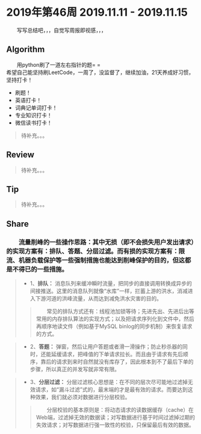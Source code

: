 # 2019年第46周 2019.11.11 - 2019.11.15

&emsp;&emsp;写写总结吧，，，自觉写周报即视感，，，

## Algorithm

&emsp;&emsp;用python刷了一道左右指针的题= =  
希望自己能坚持刷LeetCode，一周了，没监督了，继续加油，21天养成好习惯，坚持打卡！  
- 刷题！
- 英语打卡！
- 词典记单词打卡！
- 专业知识打卡！
- 微信读书打卡！

> 待补充。。。


## Review

> 待补充。。。

## Tip

> 待补充。。。

## Share
### &emsp;&emsp;流量削峰的一些操作思路：其中无损（即不会损失用户发出请求）的实现方案有：排队、答题、分层过滤。而有损的实现方案有：限流、机器负载保护等一些强制措施也能达到削峰保护的目的，但这都是不得已的一些措施。
> - 1、**排队：** 消息队列来缓冲瞬时流量，把同步的直接调用转换成异步的间接推送。这里的消息队列就像“水库”一样，拦蓄上游的洪水，消减进入下游河道的洪峰流量，从而达到减免洪水灾害的目的。
>> &emsp;&emsp;常见的排队方式还有：线程池加锁等待；先进先出、先进后出等常用的内存排队算法的实现方式；以及把请求序列化到文件中，然后再顺序地读文件（例如基于MySQL binlog的同步机制）来恢复请求的方式。

> - 2、**答题：** 弹窗，然后让用户答题或者滑一滑操作；防止秒杀器的同时，还能延缓请求，把峰值的下单请求拉长。而且由于请求有先后顺序，靠后的请求到来时自然就没有库存了，因此根本到不了最后下单的步骤，所以真正的并发写就非常有限。

> - 3、**分层过滤：** 分层过滤核心思想是：在不同的层次尽可能地过滤掉无效请求，如“漏斗过滤”式的，最末端的才是最有效的请求。而要达到这种效果，我们就必须对数据进行分层校验。
>> &emsp;&emsp;分层校验的基本原则是：将动态请求的读数据缓存（cache）在Web端，过滤掉无效的数据读；对写数据进行基于时间过滤掉过期的失效请求；对写数据进行强一致性的校验，只保留最后有效的数据。
